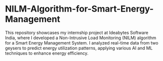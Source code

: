 # NILM-Algorithm-for-Smart-Energy-Management
This repository showcases my internship project at Ideabytes Software India, where I developed a Non-Intrusive Load Monitoring (NILM) algorithm for a Smart Energy Management System. I analyzed real-time data from two geysers to predict energy utilization patterns, applying various AI and ML techniques to enhance energy efficiency.
